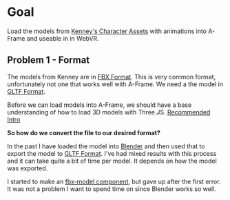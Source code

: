 # Goal

Load the models from [Kenney's Character Assets](https://kenney.itch.io/kenney-character-assets) with animations into A-Frame and useable in in WebVR.

## Problem 1 - Format
The models from Kenney are in [FBX Format](https://en.wikipedia.org/wiki/FBX). This is very common format, unfortunately not one that works well with A-Frame. We need a the model in [GLTF Format](https://en.wikipedia.org/wiki/GlTF).

Before we can load models into A-Frame, we should have a base understanding of how to load 3D models with Three.JS. [Recommended Intro](https://threejs.org/docs/index.html#manual/en/introduction/Loading-3D-models)

**So how do we convert the file to our desired format?**

In the past I have loaded the model into [Blender](https://www.blender.org/) and then used that to export the model to [GLTF Format](https://en.wikipedia.org/wiki/GlTF). I've had mixed results with this process and it can take quite a bit of time per model. It depends on how the model was exported.

I started to make an [fbx-model component](./fbx-model-component.md), but gave up after the first error. It was not a problem I want to spend time on since Blender works so well.
